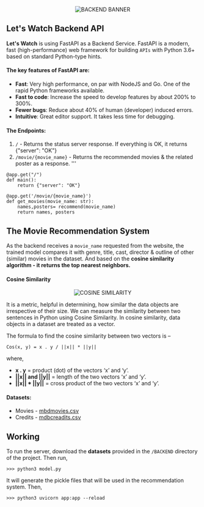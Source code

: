 <p align="center">
  <img src="https://user-images.githubusercontent.com/77505989/170704366-cf4dd544-d723-4523-9f48-6567b7db722e.png" alt="BACKEND BANNER" />
</p>

## Let's Watch Backend API

**Let's Watch** is using FastAPI as a Backend Service. FastAPI is a modern, fast (high-performance) web framework for building `APIs` with Python 3.6+ based on standard Python-type hints.
#### The key features of FastAPI are:
- **Fast**: Very high performance, on par with NodeJS and Go. One of the rapid Python frameworks available.
- **Fast to code**: Increase the speed to develop features by about 200% to 300%.
- **Fewer bugs**: Reduce about 40% of human (developer) induced errors.
- **Intuitive**: Great editor support. It takes less time for debugging.


#### The Endpoints:
1. `/` - Returns the status server response. If everything is OK, it returns {"server": "OK"}
2. `/movie/{movie_name}` - Returns the recommended movies & the related poster as a response.
'''

```
@app.get("/")
def main():
    return {"server": "OK"}

@app.get('/movie/{movie_name}')
def get_movies(movie_name: str):
    names,posters= recommend(movie_name)
    return names, posters
```

## The Movie Recommendation System

As the backend receives a `movie_name` requested from the website, the trained model compares it with genre, title, cast, director & outline of other (similar) movies in the dataset. And based on the **cosine similarity algorithm - it returns the top nearest neighbors.**

#### Cosine Similarity

<p align="center">
  <img src="https://user-images.githubusercontent.com/77505989/170713214-f65bdb46-5f4b-453d-b98c-3ecdfdd4ac05.png" alt="COSINE SIMILARITY" />
</p>

It is a metric, helpful in determining, how similar the data objects are irrespective of their size. We can measure the similarity between two sentences in Python using Cosine Similarity. In cosine similarity, data objects in a dataset are treated as a vector.

The formula to find the cosine similarity between two vectors is –

```
Cos(x, y) = x . y / ||x|| * ||y||
```

where,

- **x . y** = product (dot) of the vectors ‘x’ and ‘y’.
- **||x|| and ||y||** = length of the two vectors ‘x’ and ‘y’.
- **||x|| * ||y||** = cross product of the two vectors ‘x’ and ‘y’.

#### Datasets:
- Movies - [mbdmovies.csv](https://drive.google.com/file/d/15fcc0vakxcOgylnjkOtCO1lPTRSIwMMg/view?usp=sharing)
- Credits - [mdbcreadits.csv](https://drive.google.com/file/d/15fcc0vakxcOgylnjkOtCO1lPTRSIwMMg/view?usp=sharing)

## Working

To run the server, download the **datasets** provided in the `/BACKEND` directory of the project. Then run,

```
>>> python3 model.py
```

It will generate the pickle files that will be used in the recommendation system. Then,

```
>>> python3 uvicorn app:app --reload
```
